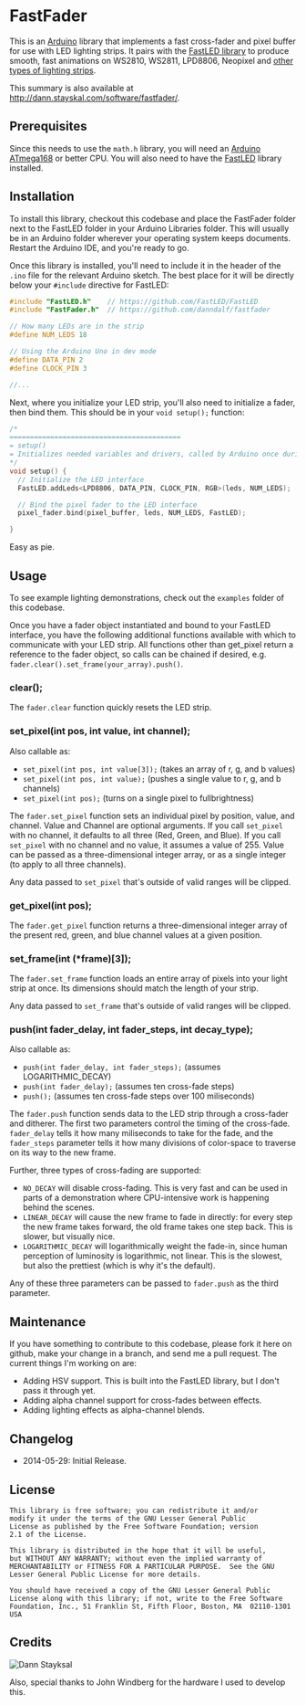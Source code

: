 FastFader
=================

This is an [Arduino](http://arduino.cc/) library that implements a fast cross-fader and pixel buffer for use with LED lighting strips. It pairs with the [FastLED library](http://fastled.io/) to produce smooth, fast animations on WS2810, WS2811, LPD8806, Neopixel and [other types of lighting strips](https://github.com/FastLED/FastLED/wiki/Chipset-reference).

This summary is also available at <http://dann.stayskal.com/software/fastfader/>.

Prerequisites
-------------

Since this needs to use the `math.h` library, you will need an [Arduino ATmega168](http://arduino.cc/en/Hacking/PinMapping168) or better CPU. You will also need to have the [FastLED](https://github.com/FastLED/FastLED/) library installed.

Installation
------------

To install this library, checkout this codebase and place the FastFader folder next to the FastLED folder in your Arduino Libraries folder. This will usually be in an Arduino folder wherever your operating system keeps documents. Restart the Arduino IDE, and you're ready to go.

Once this library is installed, you'll need to include it in the header of the `.ino` file for the relevant Arduino sketch. The best place for it will be directly below your `#include` directive for FastLED:

```cpp
#include "FastLED.h"    // https://github.com/FastLED/FastLED
#include "FastFader.h"  // https://github.com/danndalf/fastfader

// How many LEDs are in the strip
#define NUM_LEDS 18

// Using the Arduino Uno in dev mode
#define DATA_PIN 2
#define CLOCK_PIN 3

//...
```

Next, where you initialize your LED strip, you'll also need to initialize a fader, then bind them. This should be in your `void setup();` function:

```cpp
/* 
==========================================
= setup()
= Initializes needed variables and drivers, called by Arduino once during initialization.
*/
void setup() {
  // Initialize the LED interface
  FastLED.addLeds<LPD8806, DATA_PIN, CLOCK_PIN, RGB>(leds, NUM_LEDS);

  // Bind the pixel fader to the LED interface
  pixel_fader.bind(pixel_buffer, leds, NUM_LEDS, FastLED);

}
```

Easy as pie.

Usage
-----

To see example lighting demonstrations, check out the `examples` folder of this codebase.

Once you have a fader object instantiated and bound to your FastLED interface, you have the following additional functions available with which to communicate with your LED strip. All functions other than get_pixel return a reference to the fader object, so calls can be chained if desired, e.g. `fader.clear().set_frame(your_array).push()`.

### clear();

The `fader.clear` function quickly resets the LED strip.

### set_pixel(int pos, int value, int channel);

Also callable as:

* `set_pixel(int pos, int value[3]);` (takes an array of r, g, and b values)
* `set_pixel(int pos, int value);` (pushes a single value to r, g, and b channels)
* `set_pixel(int pos);` (turns on a single pixel to fullbrightness)

The `fader.set_pixel` function sets an individual pixel by position, value, and channel. Value and Channel are optional arguments. If you call `set_pixel` with no channel, it defaults to all three (Red, Green, and Blue). If you call `set_pixel` with no channel and no value, it assumes a value of 255. Value can be passed as a three-dimensional integer array, or as a single integer (to apply to all three channels).

Any data passed to `set_pixel` that's outside of valid ranges will be clipped.

### get_pixel(int pos);

The `fader.get_pixel` function returns a three-dimensional integer array of the present red, green, and blue channel values at a given position.

### set_frame(int (*frame)[3]);

The `fader.set_frame` function loads an entire array of pixels into your light strip at once. Its dimensions should match the length of your strip.

Any data passed to `set_frame` that's outside of valid ranges will be clipped.

### push(int fader_delay, int fader_steps, int decay_type);

Also callable as:

* `push(int fader_delay, int fader_steps);` (assumes LOGARITHMIC_DECAY)
* `push(int fader_delay);` (assumes ten cross-fade steps)
* `push();` (assumes ten cross-fade steps over 100 miliseconds)

The `fader.push` function sends data to the LED strip through a cross-fader and ditherer. The first two parameters control the timing of the cross-fade. `fader_delay` tells it how many miliseconds to take for the fade, and the `fader_steps` parameter tells it how many divisions of color-space to traverse on its way to the new frame.

Further, three types of cross-fading are supported:

* `NO_DECAY` will disable cross-fading. This is very fast and can be used in parts of a demonstration where CPU-intensive work is happening behind the scenes.
* `LINEAR_DECAY` will cause the new frame to fade in directly: for every step the new frame takes forward, the old frame takes one step back. This is slower, but visually nice.
* `LOGARITHMIC_DECAY` will logarithmically weight the fade-in, since human perception of luminosity is logarithmic, not linear. This is the slowest, but also the prettiest (which is why it's the default).

Any of these three parameters can be passed to `fader.push` as the third parameter.

Maintenance
-----------

If you have something to contribute to this codebase, please fork it here on github, make your change in a branch, and send me a pull request. The current things I'm working on are:

* Adding HSV support. This is built into the FastLED library, but I don't pass it through yet.
* Adding alpha channel support for cross-fades between effects.
* Adding lighting effects as alpha-channel blends.

Changelog
---------

* 2014-05-29: Initial Release.

License
-------

```
This library is free software; you can redistribute it and/or
modify it under the terms of the GNU Lesser General Public
License as published by the Free Software Foundation; version
2.1 of the License.

This library is distributed in the hope that it will be useful,
but WITHOUT ANY WARRANTY; without even the implied warranty of
MERCHANTABILITY or FITNESS FOR A PARTICULAR PURPOSE.  See the GNU
Lesser General Public License for more details.

You should have received a copy of the GNU Lesser General Public
License along with this library; if not, write to the Free Software
Foundation, Inc., 51 Franklin St, Fifth Floor, Boston, MA  02110-1301  USA
```

Credits
-------

![Dann Stayksal](http://dann.stayskal.com/images/logo.png)

Also, special thanks to John Windberg for the hardware I used to develop this.
